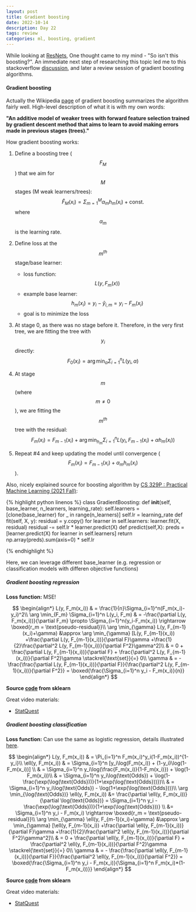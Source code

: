 ```yaml
---
layout: post
title: Gradient boosting
date: 2022-10-14
description: Day 22
tags: review
categories: ml, boosting, gradient
---
```

While looking at [ResNets](https://achchg.github.io/blog/2022/ResNet/), One thought came to my mind - "So isn't this boosting?". An immediate next step of researching this topic led me to this stackoverflow [discussion](https://stats.stackexchange.com/questions/214273/are-residual-networks-related-to-gradient-boosting), and later a review session of gradient boosting algorithms.

#### Gradient boosting
Actually the Wikipedia [page](https://en.wikipedia.org/wiki/Gradient_boosting) of gradient boosting summarizes the algorithm fairly well. High-level description of what it is with my own words: 

**"An additive model of weaker trees with forward feature selection trained by gradient descent method that aims to learn to avoid making errors made in previous stages (trees)."**

How gradient boosting works:
1. Define a boosting tree ($$F_M$$) that we aim for $$M$$ stages (M weak learners/trees):
   $$\hat{F}_M(x_i) = \Sigma_{m=1}^M \alpha_m h_m(x_i) + \text{const.}$$
where $$\alpha_m$$ is the learning rate.

2. Define loss at the $$m^{th}$$ stage/base learner: 
   - loss function: $$L(y, F_m(x))$$
   - example base learner: $$h_m(x_i) = y_i - \hat{y}_{i,m} = y_i - F_m(x_i)$$
   - goal is to minimize the loss
  

3. At stage 0, as there was no stage before it. Therefore, in the very first tree, we are fitting the tree with $$y_i$$ directly:
   $$F_0(x_i) = \arg \min_\alpha \Sigma_{i=1}^n L(y_i, \alpha)$$

4. At stage $$m$$ (where $$ m \neq 0 $$), we are fitting the $$m^{th}$$ tree with the residual:
   $$F_m(x_i) = F_{m-1}(x_i) + \arg \min_{h_m} \Sigma_{i=1}^n L(y_i, F_{m-1}(x_i) + \alpha h_m(x_i))$$

5. Repeat #4 and keep updating the model until convergence ($$F_m(x_i) = F_{m-1}(x_i) + \alpha_mh_m(x_i)$$).

Also, nicely explained source for boosting algorithm by [CS 329P : Practical Machine Learning (2021 Fall)](https://c.d2l.ai/stanford-cs329p/_static/pdfs/cs329p_slides_7_3.pdf):

{% highlight python linenos %} class GradientBoosting:
    def __init__(self, base_learner, n_learners, learning_rate):
        self.learners = [clone(base_learner) for _ in range(n_learners)]
        self.lr = learning_rate
    def fit(self, X, y):
        residual = y.copy()
        for learner in self.learners:
            learner.fit(X, residual)
            residual -= self.lr * learner.predict(X)
    def predict(self,X):
        preds = [learner.predict(X) for learner in self.learners]
        return np.array(preds).sum(axis=0) * self.lr

{% endhighlight %}

Here, we can leverage different base_learner (e.g. regression or classification models with differen objective functions)

##### Gradient boosting regression

**Loss function:** MSE!

$$
\begin{align*}
L(y, F_m(x_i)) & = \frac{1}{n}\Sigma_{i=1}^n(F_m(x_i)-y_i)^2\\
\arg \min_{F_m} \Sigma_{i=1}^n L(y_i, F_m) & = -\frac{\partial L(y, F_m(x_i))}{\partial F_m} \propto \Sigma_{i=1}^n(y_i-F_m(x_i)) \rightarrow \boxed{r_m = \text{pseudo-residual}}\\
\arg \min_{\gamma} L(y, F_{m-1}(x_i)+\gamma) &\approx \arg \min_{\gamma} [L(y, F_{m-1}(x_i)) +\frac{\partial L(y, F_{m-1}(x_i))}{\partial F}\gamma +\frac{1}{2}\frac{\partial^2 L(y, F_{m-1}(x_i))}{\partial F^2}\gamma^2]\\
& = 0 + \frac{\partial L(y, F_{m-1}(x_i))}{\partial F} + \frac{\partial^2 L(y, F_{m-1}(x_i))}{\partial F^2}\gamma \stackrel{\text{set}}{=} 0\\
\gamma & = - \frac{\frac{\partial L(y, F_{m-1}(x_i))}{\partial F}}{\frac{\partial^2 L(y, F_{m-1}(x_i))}{\partial F^2}} = \boxed{\frac{\Sigma_{i=1}^n y_i - F_m(x_i)}{n}}
\end{align*}
$$

**Source [code](https://scikit-learn.org/stable/modules/generated/sklearn.ensemble.GradientBoostingRegressor.html#sklearn.ensemble.GradientBoostingRegressor) from sklearn**


Great video materials:
- [StatQuest](https://www.youtube.com/watch?v=2xudPOBz-vs)

##### Gradient boosting classification

**Loss function:** Can use the same as logistic regression, details illustrated [here](https://achchg.github.io/blog/2022/Stochastic_gradient_descent/).

$$
\begin{align*}
L(y, F_m(x_i)) & = \Pi_{i=1}^n F_m(x_i)^y_i(1-F_m(x_i))^{1-y_i}\\
\ell(y, F_m(x_i)) & = \Sigma_{i=1}^n [y_i\log(F_m(x_i)) + (1-y_i)\log(1-F_m(x_i))] \\
& = \Sigma_{i=1}^n y_i\log(\frac{F_m(x_i)}{1-F_m(x_i)}) + \log(1-F_m(x_i))\\
& = \Sigma_{i=1}^n y_i\log(\text{Odds}) + \log(1-\frac{\exp(\log(\text{Odds}))}{1+\exp(\log(\text{Odds}))})\\
& = \Sigma_{i=1}^n y_i\log(\text{Odds}) - \log(1+\exp(\log(\text{Odds})))\\
\arg \min_{\log(\text{Odds})} \ell(y, F_m(x_i)) &= \frac{\partial \ell(y, F_m(x_i))}{\partial \log(\text{Odds})} 
= \Sigma_{i=1}^n y_i - \frac{\exp(\log(\text{Odds}))}{1+\exp(\log(\text{Odds}))} \\ &= \Sigma_{i=1}^n y_i - F_m(x_i) \rightarrow \boxed{r_m = \text{pseudo-residual}}\\
\arg \min_{\gamma} \ell(y, F_{m-1}(x_i)+\gamma) &\approx \arg \min_{\gamma} [\ell(y, F_{m-1}(x_i)) +\frac{\partial \ell(y, F_{m-1}(x_i))}{\partial F}\gamma +\frac{1}{2}\frac{\partial^2 \ell(y, F_{m-1}(x_i))}{\partial F^2}\gamma^2]\\
& = 0 + \frac{\partial \ell(y, F_{m-1}(x_i))}{\partial F} + \frac{\partial^2 \ell(y, F_{m-1}(x_i))}{\partial F^2}\gamma \stackrel{\text{set}}{=} 0\\
\gamma & = - \frac{\frac{\partial \ell(y, F_{m-1}(x_i))}{\partial F}}{\frac{\partial^2 \ell(y, F_{m-1}(x_i))}{\partial F^2}} = \boxed{\frac{\Sigma_{i=1}^n y_i - F_m(x_i)}{\Sigma_{i=1}^n F_m(x_i)*(1-F_m(x_i))}}
\end{align*} 
$$


**Source [code](https://scikit-learn.org/stable/modules/generated/sklearn.ensemble.GradientBoostingClassifier.html#sklearn.ensemble.GradientBoostingClassifier) from sklearn**

Great video materials:
- [StatQuest](https://www.youtube.com/watch?v=StWY5QWMXCw)
  
<!-- 
Example notebook with above example can be found [here](https://github.com/achchg/achchg.github.io/blob/master/assets/jupyternb/2022-09-29-Stochastic_gradient_descent.ipynb). -->
